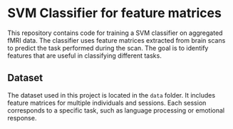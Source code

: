 # SVM Classifier for feature matrices

This repository contains code for training a SVM classifier on aggregated fMRI data. The classifier uses feature matrices extracted from brain scans to predict the task performed during the scan. The goal is to identify features that are useful in classifying different tasks.

## Dataset

The dataset used in this project is located in the `data` folder. It includes feature matrices for multiple individuals and sessions. Each session corresponds to a specific task, such as language processing or emotional response.

